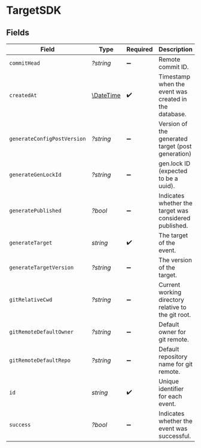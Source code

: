 # TargetSDK


## Fields

| Field                                                         | Type                                                          | Required                                                      | Description                                                   |
| ------------------------------------------------------------- | ------------------------------------------------------------- | ------------------------------------------------------------- | ------------------------------------------------------------- |
| `commitHead`                                                  | *?string*                                                     | :heavy_minus_sign:                                            | Remote commit ID.                                             |
| `createdAt`                                                   | [\DateTime](https://www.php.net/manual/en/class.datetime.php) | :heavy_check_mark:                                            | Timestamp when the event was created in the database.         |
| `generateConfigPostVersion`                                   | *?string*                                                     | :heavy_minus_sign:                                            | Version of the generated target (post generation)             |
| `generateGenLockId`                                           | *?string*                                                     | :heavy_minus_sign:                                            | gen.lock ID (expected to be a uuid).                          |
| `generatePublished`                                           | *?bool*                                                       | :heavy_minus_sign:                                            | Indicates whether the target was considered published.        |
| `generateTarget`                                              | *string*                                                      | :heavy_check_mark:                                            | The target of the event.                                      |
| `generateTargetVersion`                                       | *?string*                                                     | :heavy_minus_sign:                                            | The version of the target.                                    |
| `gitRelativeCwd`                                              | *?string*                                                     | :heavy_minus_sign:                                            | Current working directory relative to the git root.           |
| `gitRemoteDefaultOwner`                                       | *?string*                                                     | :heavy_minus_sign:                                            | Default owner for git remote.                                 |
| `gitRemoteDefaultRepo`                                        | *?string*                                                     | :heavy_minus_sign:                                            | Default repository name for git remote.                       |
| `id`                                                          | *string*                                                      | :heavy_check_mark:                                            | Unique identifier for each event.                             |
| `success`                                                     | *?bool*                                                       | :heavy_minus_sign:                                            | Indicates whether the event was successful.                   |